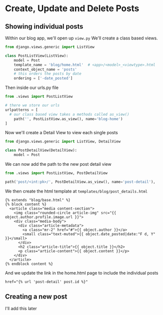 # Create, Update and Delete Posts

## Showing individual posts

Within our blog app, we'll open up `view.py`
We'll create a class based views.

```py
from django.views.generic import ListView

class PostListView(ListView):
    model = Post
    template_name = 'blog/home.html'  # <app>/<model>_<viewtype>.html
    context_object_name = 'posts'
    # this orders the posts by date
    ordering = ['-date_posted']
```

Then inside our urls.py file

```py
from .views import PostListView

# there we store our urls
urlpatterns = [
  # our class based view takes a methods called as_view()
    path('', PostListView.as_view(), name='blog-home')
]
```

Now we'll create a Detail View to view each single posts

```py
from django.views.generic import ListView, DetailView

class PostDetailView(DetailView):
    model = Post
```

We can now add the path to the new post detail view

```py
from .views import PostListView, PostDetailView

path('post/<int:pk>/', PostDetailView.as_view(), name='post-detail'),
```

We then create the html template at `templates/blog/post_details.html`

```django
{% extends "blog/base.html" %}
{% block content %}
  <article class="media content-section">
    <img class="rounded-circle article-img" src="{{ object.author.profile.image.url }}">
    <div class="media-body">
      <div class="article-metadata">
        <a class="mr-2" href="#">{{ object.author }}</a>
        <small class="text-muted">{{ object.date_posted|date:"F d, Y" }}</small>
      </div>
      <h2 class="article-title">{{ object.title }}</h2>
      <p class="article-content">{{ object.content }}</p>
    </div>
  </article>
{% endblock content %}
```

And we update the link in the home.html page to include the individual posts

`href="{% url 'post-detail' post.id %}"`

## Creating a new post

I'll add this later
